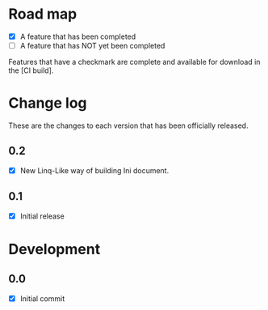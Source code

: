 # Road map

- [x] A feature that has been completed
- [ ] A feature that has NOT yet been completed

Features that have a checkmark are complete and available for
download in the
[CI build].

# Change log

These are the changes to each version that has been officially released.

## 0.2

- [x] New Linq-Like way of building Ini document.

## 0.1

- [x] Initial release

# Development
## 0.0

- [x] Initial commit
